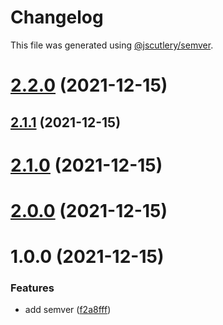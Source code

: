 # Changelog

This file was generated using [@jscutlery/semver](https://github.com/jscutlery/semver).

# [2.2.0](https://github.com/bndF1/nx-bnd/compare/bnd-web-auth-feature-2.1.1...bnd-web-auth-feature-2.2.0) (2021-12-15)



## [2.1.1](https://github.com/bndF1/nx-bnd/compare/bnd-web-auth-feature-2.1.0...bnd-web-auth-feature-2.1.1) (2021-12-15)



# [2.1.0](https://github.com/bndF1/nx-bnd/compare/bnd-web-auth-feature-2.0.0...bnd-web-auth-feature-2.1.0) (2021-12-15)



# [2.0.0](https://github.com/bndF1/nx-bnd/compare/bnd-web-auth-feature-1.0.0...bnd-web-auth-feature-2.0.0) (2021-12-15)



# 1.0.0 (2021-12-15)


### Features

* add semver ([f2a8fff](https://github.com/bndF1/nx-bnd/commit/f2a8fffb9480f82115c03e71594da3b0f7684f1f))
